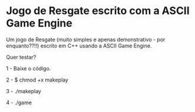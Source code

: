 # Jogo de Resgate escrito com a ASCII Game Engine

Um jogo de Resgate (muito simples e apenas demonstrativo - por enquanto??!!) escrito em C++ usando a ASCII Game Engine.

Quer testar?

  1 - Baixe o código.

  2 - $ chmod +x makeplay

  3 - ./makeplay

  4 - ./game
